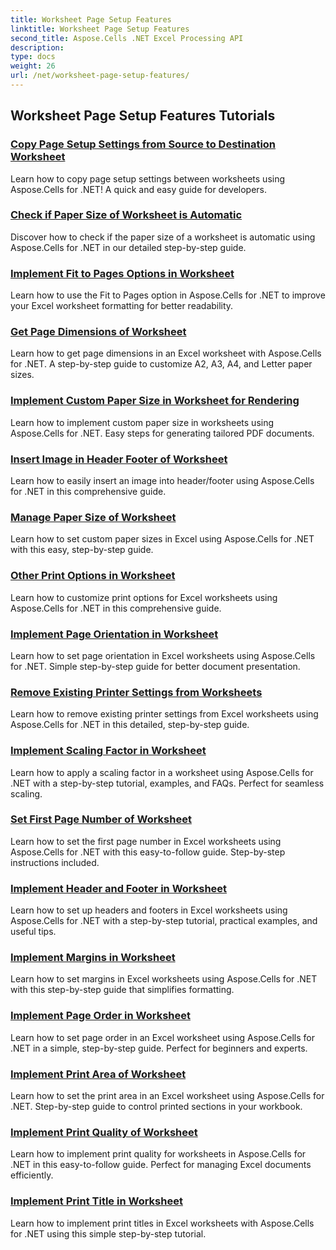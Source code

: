 ```yaml
---
title: Worksheet Page Setup Features
linktitle: Worksheet Page Setup Features
second_title: Aspose.Cells .NET Excel Processing API
description: 
type: docs
weight: 26
url: /net/worksheet-page-setup-features/
---
```


## Worksheet Page Setup Features Tutorials
### [Copy Page Setup Settings from Source to Destination Worksheet](./copy-page-setup-settings/)
Learn how to copy page setup settings between worksheets using Aspose.Cells for .NET! A quick and easy guide for developers.
### [Check if Paper Size of Worksheet is Automatic](./check-automatic-paper-size/)
Discover how to check if the paper size of a worksheet is automatic using Aspose.Cells for .NET in our detailed step-by-step guide.
### [Implement Fit to Pages Options in Worksheet](./implement-fit-to-pages-options/)
Learn how to use the Fit to Pages option in Aspose.Cells for .NET to improve your Excel worksheet formatting for better readability.
### [Get Page Dimensions of Worksheet](./get-page-dimensions/)
Learn how to get page dimensions in an Excel worksheet with Aspose.Cells for .NET. A step-by-step guide to customize A2, A3, A4, and Letter paper sizes.
### [Implement Custom Paper Size in Worksheet for Rendering](./implement-custom-paper-size-for-rendering/)
Learn how to implement custom paper size in worksheets using Aspose.Cells for .NET. Easy steps for generating tailored PDF documents.
### [Insert Image in Header Footer of Worksheet](./insert-image-in-header-footer/)
Learn how to easily insert an image into header/footer using Aspose.Cells for .NET in this comprehensive guide.
### [Manage Paper Size of Worksheet](./manage-paper-size/)
Learn how to set custom paper sizes in Excel using Aspose.Cells for .NET with this easy, step-by-step guide.
### [Other Print Options in Worksheet](./other-print-options/)
Learn how to customize print options for Excel worksheets using Aspose.Cells for .NET in this comprehensive guide.
### [Implement Page Orientation in Worksheet](./implement-page-orientation/)
Learn how to set page orientation in Excel worksheets using Aspose.Cells for .NET. Simple step-by-step guide for better document presentation.
### [Remove Existing Printer Settings from Worksheets](./remove-existing-printer-settings/)
Learn how to remove existing printer settings from Excel worksheets using Aspose.Cells for .NET in this detailed, step-by-step guide.
### [Implement Scaling Factor in Worksheet](./implement-scaling-factor/)
Learn how to apply a scaling factor in a worksheet using Aspose.Cells for .NET with a step-by-step tutorial, examples, and FAQs. Perfect for seamless scaling.
### [Set First Page Number of Worksheet](./set-first-page-number/)
Learn how to set the first page number in Excel worksheets using Aspose.Cells for .NET with this easy-to-follow guide. Step-by-step instructions included.
### [Implement Header and Footer in Worksheet](./implement-header-and-footer/)
Learn how to set up headers and footers in Excel worksheets using Aspose.Cells for .NET with a step-by-step tutorial, practical examples, and useful tips.
### [Implement Margins in Worksheet](./implement-margins/)
Learn how to set margins in Excel worksheets using Aspose.Cells for .NET with this step-by-step guide that simplifies formatting.
### [Implement Page Order in Worksheet](./implement-page-order/)
Learn how to set page order in an Excel worksheet using Aspose.Cells for .NET in a simple, step-by-step guide. Perfect for beginners and experts.
### [Implement Print Area of Worksheet](./implement-print-area/)
Learn how to set the print area in an Excel worksheet using Aspose.Cells for .NET. Step-by-step guide to control printed sections in your workbook.
### [Implement Print Quality of Worksheet](./implement-print-quality/)
Learn how to implement print quality for worksheets in Aspose.Cells for .NET in this easy-to-follow guide. Perfect for managing Excel documents efficiently.
### [Implement Print Title in Worksheet](./implement-print-title/)
Learn how to implement print titles in Excel worksheets with Aspose.Cells for .NET using this simple step-by-step tutorial.